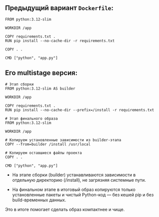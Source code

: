 ## Предыдущий вариант `Dockerfile`:

```
FROM python:3.12-slim

WORKDIR /app

COPY requirements.txt .
RUN pip install --no-cache-dir -r requirements.txt

COPY . .

CMD ["python", "app.py"]
```

## Его multistage версия:

```
# Этап сборки
FROM python:3.12-slim AS builder

WORKDIR /app

COPY requirements.txt .
RUN pip install --no-cache-dir --prefix=/install -r requirements.txt

# Этап финального образа
FROM python:3.12-slim

WORKDIR /app

# Копируем установленные зависимости из builder-этапа
COPY --from=builder /install /usr/local

# Копируем оставшиеся файлы проекта
COPY . .

CMD ["python", "app.py"]
```

- На этапе сборки (builder) устанавливаются зависимости в отдельную директорию (/install), не загрязняя системные пути.

- На финальном этапе в итоговый образ копируются только установленные пакеты и чистый Python-код — без кешей pip и без build-временных данных.

Это в итоге помогает сделать образ компактнее и чище.